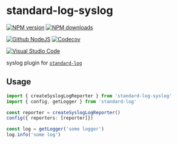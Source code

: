 # standard-log-syslog

[![NPM version][npm-image]][npm-url]
[![NPM downloads][downloads-image]][downloads-url]

[![Github NodeJS][github-nodejs]][github-action-url]
[![Codecov][codecov-image]][codecov-url]

[![Visual Studio Code][vscode-image]][vscode-url]

syslog plugin for [`standard-log`](https://github.com/unional/standard-log)

## Usage

```ts
import { createSyslogLogReporter } from 'standard-log-syslog'
import { config, getLogger } from 'standard-log'

const reporter = createSyslogLogReporter()
config({ reporters: [reporter]})

const log = getLogger('some logger')
log.info('some log')
```

[codecov-image]: https://codecov.io/gh/unional/standard-log/branch/master/graph/badge.svg
[codecov-url]: https://codecov.io/gh/unional/standard-log
[downloads-image]: https://img.shields.io/npm/dm/standard-log-syslog.svg?style=flat
[downloads-url]: https://npmjs.org/package/standard-log-syslog
[github-action-url]: https://github.com/unional/standard-log/actions
[github-nodejs]: https://github.com/unional/standard-log/workflows/release/badge.svg
[npm-image]: https://img.shields.io/npm/v/standard-log-syslog.svg?style=flat
[npm-url]: https://www.npmjs.com/package/standard-log-syslog
[vscode-image]: https://img.shields.io/badge/vscode-ready-green.svg
[vscode-url]: https://code.visualstudio.com/
